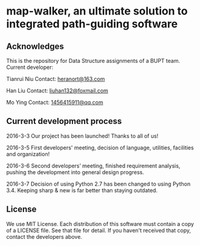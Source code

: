 # map-walker, an ultimate solution to integrated path-guiding software

## Acknowledges
This is the repository for Data Structure assignments of a BUPT team.
Current developer:

Tianrui Niu
Contact: heranort@163.com

Han Liu
Contact: liuhan132@foxmail.com

Mo Ying
Contact: 1456415911@qq.com

## Current development process

2016-3-3
Our project has been launched! Thanks to all of us!

2016-3-5
First developers' meeting, decision of language, utilities, facilities and organization!

2016-3-6
Second developers’ meeting, finished requirement analysis, pushing the development into general design progress.

2016-3-7
Decision of using Python 2.7 has been changed to using Python 3.4. Keeping sharp & new is far better than staying outdated.


## License
We use MIT License.
Each distribution of this software must contain a copy of a LICENSE file.
See that file for detail. If you haven't received that copy, contact the developers above.


